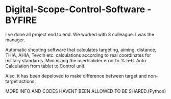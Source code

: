 # Digital-Scope-Control-Software - BYFIRE

I ve done all project end to end. We worked with 3 colleague. I was the manager.

Automatic shooting software that calculates targeting, aiming, distance, THIA, AHIA, Tevcih etc. calculations according to real coordinates for military standards.
Minimizing the user/solider error to % 5-6.
Auto Calculation from tablet to Control unit.

Also, it has been depeloved to make difference between target and non-target actions.

MORE INFO AND CODES HAVENT BEEN ALLOWED TO BE SHARED.(Python)


